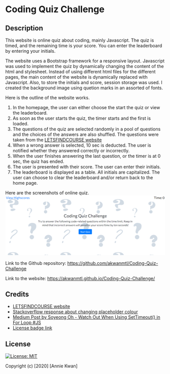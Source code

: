 # Coding Quiz Challenge

## Description
This website is online quiz about coding, mainly Javascript. The quiz is timed, and the remaining time is your score. You can enter the leaderboard by entering your initials. 

The website uses a Bootstrap framework for a responsive layout. Javascript was used to implement the quiz by dynamically changing the content of the html and stylesheet. Instead of using different html files for the different pages, the main content of the website is dynamically replaced with Javascript. Also, to store the initials and score, session storage was used. I created the background image using quetion marks in an assorted of fonts. 

Here is the outline of the website works.
1. In the homepage, the user can either choose the start the quiz or view the leaderboard.
2. As soon as the user starts the quiz, the timer starts and the first is loaded. 
3. The questions of the quiz are selected randomly in a pool of questions and the choices of the answers are also shuffled. The questions were taken from the [LETSFINDCOURSE website](https://letsfindcourse.com/technical-questions/javascript-mcq/javascript-mcq-questions)
4. When a wrong answer is selected, 10 sec is deducted. The user is notified whether they answered correctly or incorrectly.
5. When the user finishes answering the last question, or the timer is at 0 sec, the quiz has ended.
6. The user is presented with their score. The user can enter their initials.
7. The leaderboard is displayed as a table. All initials are capitalized. The user can choose to clear the leaderboard and/or return back to the home page.

Here are the screenshots of online quiz.
![Website Screenshot](assets/images/screenshot.png) 

Link to the Github repository: https://github.com/akwanmtl/Coding-Quiz-Challenge

Link to the website: https://akwanmtl.github.io/Coding-Quiz-Challenge/

## Credits

* [LETSFINDCOURSE website](https://letsfindcourse.com/technical-questions/javascript-mcq/javascript-mcq-questions)
* [Stackoverflow response about changing placeholder colour](https://stackoverflow.com/questions/51299051/placeholder-color-change-in-bootstrapp)
* [Medium Post by Soyeong Oh - Watch Out When Using SetTimeout() in For Loop #JS](https://medium.com/@axionoso/watch-out-when-using-settimeout-in-for-loop-js-75a047e27a5f)
* [License badge link](https://gist.github.com/lukas-h/2a5d00690736b4c3a7ba)


## License

[![License: MIT](https://img.shields.io/badge/License-MIT-yellow.svg)](https://opensource.org/licenses/MIT)

Copyright (c) [2020] [Annie Kwan]
